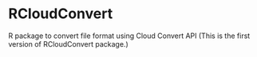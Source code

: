 # RCloudConvert
R package to convert file format using Cloud Convert API 
(This is the first version of RCloudConvert package.)

